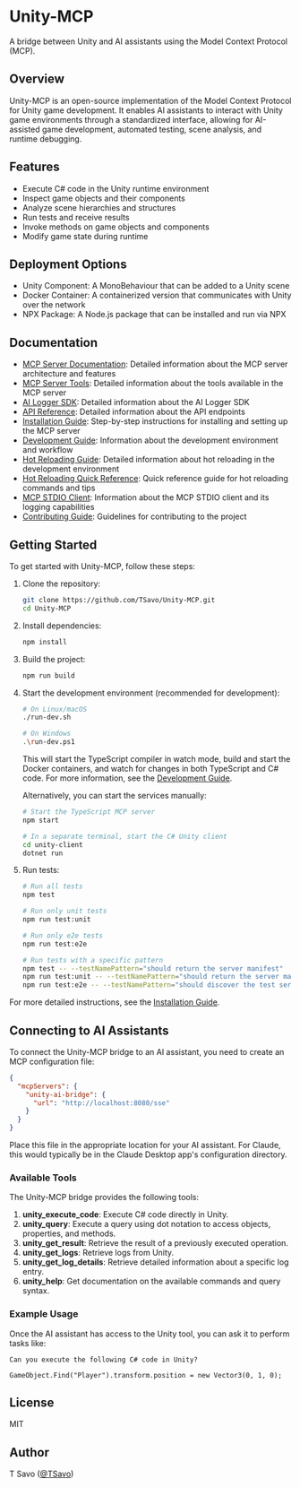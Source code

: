 # Unity-MCP

A bridge between Unity and AI assistants using the Model Context Protocol (MCP).

## Overview

Unity-MCP is an open-source implementation of the Model Context Protocol for Unity game development. It enables AI assistants to interact with Unity game environments through a standardized interface, allowing for AI-assisted game development, automated testing, scene analysis, and runtime debugging.

## Features

- Execute C# code in the Unity runtime environment
- Inspect game objects and their components
- Analyze scene hierarchies and structures
- Run tests and receive results
- Invoke methods on game objects and components
- Modify game state during runtime

## Deployment Options

- Unity Component: A MonoBehaviour that can be added to a Unity scene
- Docker Container: A containerized version that communicates with Unity over the network
- NPX Package: A Node.js package that can be installed and run via NPX

## Documentation

- [MCP Server Documentation](docs/mcp-server.md): Detailed information about the MCP server architecture and features
- [MCP Server Tools](docs/mcp-server-tools.md): Detailed information about the tools available in the MCP server
- [AI Logger SDK](docs/ai-logger-sdk.md): Detailed information about the AI Logger SDK
- [API Reference](docs/api-reference.md): Detailed information about the API endpoints
- [Installation Guide](docs/installation.md): Step-by-step instructions for installing and setting up the MCP server
- [Development Guide](docs/development.md): Information about the development environment and workflow
- [Hot Reloading Guide](docs/hot-reloading.md): Detailed information about hot reloading in the development environment
- [Hot Reloading Quick Reference](docs/hot-reloading-quick-reference.md): Quick reference guide for hot reloading commands and tips
- [MCP STDIO Client](docs/mcp-stdio-client.md): Information about the MCP STDIO client and its logging capabilities
- [Contributing Guide](docs/contributing-guide.md): Guidelines for contributing to the project

## Getting Started

To get started with Unity-MCP, follow these steps:

1. Clone the repository:
   ```bash
   git clone https://github.com/TSavo/Unity-MCP.git
   cd Unity-MCP
   ```

2. Install dependencies:
   ```bash
   npm install
   ```

3. Build the project:
   ```bash
   npm run build
   ```

4. Start the development environment (recommended for development):
   ```bash
   # On Linux/macOS
   ./run-dev.sh

   # On Windows
   .\run-dev.ps1
   ```

   This will start the TypeScript compiler in watch mode, build and start the Docker containers, and watch for changes in both TypeScript and C# code. For more information, see the [Development Guide](docs/development.md).

   Alternatively, you can start the services manually:

   ```bash
   # Start the TypeScript MCP server
   npm start

   # In a separate terminal, start the C# Unity client
   cd unity-client
   dotnet run
   ```

5. Run tests:
   ```bash
   # Run all tests
   npm test

   # Run only unit tests
   npm run test:unit

   # Run only e2e tests
   npm run test:e2e

   # Run tests with a specific pattern
   npm test -- --testNamePattern="should return the server manifest"
   npm run test:unit -- --testNamePattern="should return the server manifest"
   npm run test:e2e -- --testNamePattern="should discover the test server"
   ```

For more detailed instructions, see the [Installation Guide](docs/installation.md).

## Connecting to AI Assistants

To connect the Unity-MCP bridge to an AI assistant, you need to create an MCP configuration file:

```json
{
  "mcpServers": {
    "unity-ai-bridge": {
      "url": "http://localhost:8080/sse"
    }
  }
}
```

Place this file in the appropriate location for your AI assistant. For Claude, this would typically be in the Claude Desktop app's configuration directory.

### Available Tools

The Unity-MCP bridge provides the following tools:

1. **unity_execute_code**: Execute C# code directly in Unity.
2. **unity_query**: Execute a query using dot notation to access objects, properties, and methods.
3. **unity_get_result**: Retrieve the result of a previously executed operation.
4. **unity_get_logs**: Retrieve logs from Unity.
5. **unity_get_log_details**: Retrieve detailed information about a specific log entry.
6. **unity_help**: Get documentation on the available commands and query syntax.

### Example Usage

Once the AI assistant has access to the Unity tool, you can ask it to perform tasks like:

```
Can you execute the following C# code in Unity?

GameObject.Find("Player").transform.position = new Vector3(0, 1, 0);
```

## License

MIT

## Author

T Savo ([@TSavo](https://github.com/TSavo))
